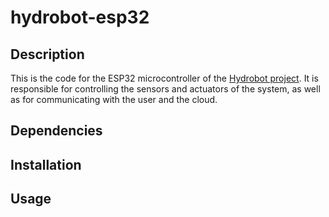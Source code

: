 # hydrobot-esp32

## Description

This is the code for the ESP32 microcontroller of the [Hydrobot project](https://github.com/seba-m/hydrobot). It is responsible for controlling the sensors and actuators of the system, as well as for communicating with the user and the cloud.

## Dependencies

## Installation

## Usage
